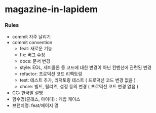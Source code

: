# magazine-in-lapidem

### Rules

- commit 자주 날리기
- commit convention
  - feat: 새로운 기능
  - fix: 버그 수정
  - docs: 문서 변경
  - style: EOL, 세미콜론 등 코드에 대한 변경이 아닌 컨벤션에 관련된 변경
  - refactor: 프로덕션 코드 리팩토링
  - test: 테스트 추가, 리팩토링 테스트 ( 프로덕션 코드 변경 없음 )
  - chore: 빌드, 릴리즈, 설정 등의 변경 ( 프로덕션 코드 변경 없음 )
- CC: 한국말 설명
- 함수명(클래스, 아이디) : 케밥 케이스
- 브랜치명: feat/페이지 명
